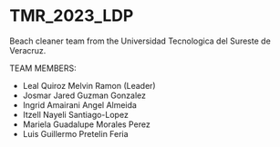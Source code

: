 # TMR_2023_LDP
Beach cleaner team from the Universidad Tecnologica del Sureste de Veracruz.



TEAM MEMBERS:
- Leal Quiroz Melvin Ramon (Leader)
- Josmar Jared Guzman Gonzalez
- Ingrid Amairani Angel Almeida
- Itzell Nayeli Santiago-Lopez
- Mariela Guadalupe Morales Perez
- Luis Guillermo Pretelin Feria 

